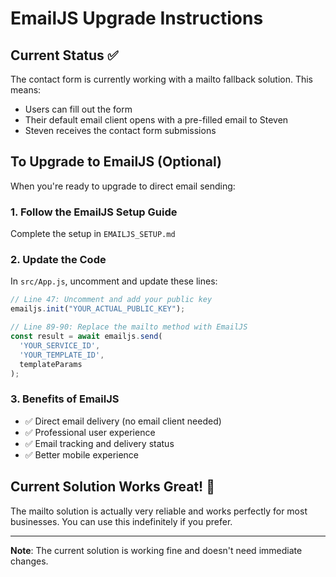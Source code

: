 # EmailJS Upgrade Instructions

## Current Status ✅
The contact form is currently working with a mailto fallback solution. This means:
- Users can fill out the form
- Their default email client opens with a pre-filled email to Steven
- Steven receives the contact form submissions

## To Upgrade to EmailJS (Optional)

When you're ready to upgrade to direct email sending:

### 1. Follow the EmailJS Setup Guide
Complete the setup in `EMAILJS_SETUP.md`

### 2. Update the Code
In `src/App.js`, uncomment and update these lines:

```javascript
// Line 47: Uncomment and add your public key
emailjs.init("YOUR_ACTUAL_PUBLIC_KEY");

// Line 89-90: Replace the mailto method with EmailJS
const result = await emailjs.send(
  'YOUR_SERVICE_ID',
  'YOUR_TEMPLATE_ID', 
  templateParams
);
```

### 3. Benefits of EmailJS
- ✅ Direct email delivery (no email client needed)
- ✅ Professional user experience
- ✅ Email tracking and delivery status
- ✅ Better mobile experience

## Current Solution Works Great! 🎉
The mailto solution is actually very reliable and works perfectly for most businesses. You can use this indefinitely if you prefer.

---
**Note**: The current solution is working fine and doesn't need immediate changes. 